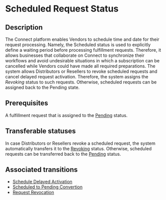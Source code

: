 # Scheduled Request Status 
## Description
The Connect platform enables Vendors to schedule time and date for their request processing. Namely, the Scheduled status is used to explicitly define a waiting period before processing fulfillment requests. Therefore, it allows businesses that collaborate on Connect to synchronize their workflows and avoid undesirable situations in which a subscription can be cancelled while Vendors could have made all required preparations. 
The system allows Distributors or Resellers to revoke scheduled requests and cancel delayed request activation. Therefore, the system assigns the *Revoking* status to such requests. Otherwise, scheduled requests can be assigned back to the Pending state.
## Prerequisites
A fulfillment request that is assigned to the [Pending](s-b-pending.html) status.
## Transferable statuses
In case Distributors or Resellers revoke a scheduled request, the system automatically transfers it to the [Revoking](s-h-revoking.html) status.
Otherwise, scheduled requests can be transferred back to the [Pending](s-b-pending.html) status.
## Associated transitions
* [Schedule Delayed Activation](t-13-pending-scheduled.html)
* [Scheduled to Pending Convertion](t-14-scheduled-pending.html)
* [Request Revocation](t-15-scheduled-revoking.html)
